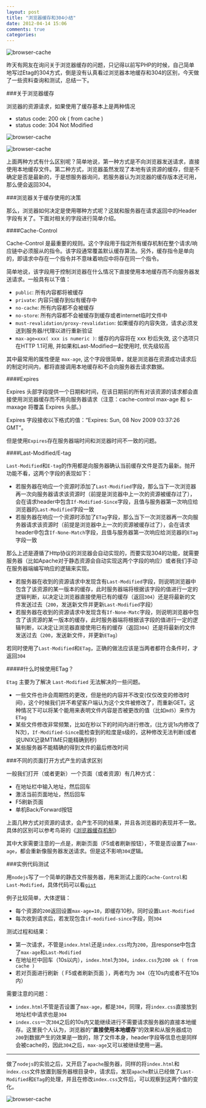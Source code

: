 ```yaml
---
layout: post
title: "浏览器缓存和304小结"
date: 2012-04-14 15:06
comments: true
categories: 
---
```


![browser-cache](/images/posts/browser-cache304.png)

昨天有网友在询问关于浏览器缓存的问题，只记得以前写PHP的时候，自己简单地写过Etag的304方式，倒是没有认真看过浏览器本地缓存和304的区别，今天做了一些资料查询和测试，总结一下。

<!--more-->

###关于浏览器缓存

浏览器的资源请求，如果使用了缓存基本上是两种情况

* status code: 200 ok ( from cache )
* status code: 304 Not Modified

![browser-cache](/images/posts/browser-cache304-200.png)

![browser-cache](/images/posts/browser-cache304-304.png)


上面两种方式有什么区别呢？简单地说，第一种方式是不向浏览器发送请求，直接使用本地缓存文件。第二种方式，浏览器虽然发现了本地有该资源的缓存，但是不确定是否是最新的，于是想服务器询问，若服务器认为浏览器的缓存版本还可用，那么便会返回304。

###浏览器关于缓存使用的决策

那么，浏览器如何决定是使用哪种方式呢？这就和服务器在请求返回中的Header字段有关了。下面对相关的字段进行简单介绍。

####Cache-Control

Cache-Control 是最重要的规则。这个字段用于指定所有缓存机制在整个请求/响应链中必须服从的指令。该字段通常覆盖默认缓存算法。另外，缓存指令是单向的，即请求中存在一个指令并不意味着响应中将存在同一个指令。

简单地说，该字段用于控制浏览器在什么情况下直接使用本地缓存而不向服务器发送请求。一般具有以下值：

* `public`: 所有内容都将被缓存
* `private`: 内容只缓存到似有缓存中
* `no-cache`: 所有内容都不会被缓存
* `no-store`: 所有内容都不会被缓存到缓存或者internet临时文件中
* `must-revalidation/proxy-revalidation`: 如果缓存的内容失效，请求必须发送到服务器/代理以进行重新验证
* `max-age=xxx( xxx is numeric )`: 缓存的内容将在 xxx 秒后失效, 这个选项只在HTTP 1.1可用, 并如果和Last-Modified一起使用时, 优先级较高

其中最常用的属性便是 `max-age`, 这个字段很简单，就是浏览器在资源成功请求后的制定时间内，都将直接调用本地缓存和不会向服务器去请求数据。

####Expires

Expires 头部字段提供一个日期和时间，在该日期前的所有对该资源的请求都会直接使用浏览器缓存而不用向服务器请求（注意：cache-control max-age 和 s-maxage 将覆盖 Expires 头部。）

Expires 字段接收以下格式的值：“Expires: Sun, 08 Nov 2009 03:37:26 GMT”。

但是使用`Expires`存在服务器端时间和浏览器时间不一致的问题。

####Last-Modified/E-tag

`Last-Modified`和`E-tag`的作用都是向服务器确认当前缓存文件是否为最新。抛开功能不看，这两个字段的表现如下：

* 若服务器在响应一个资源时添加了`Last-Modified`字段，那么当下一次浏览器再一次向服务器请求该资源时（前提是浏览器中上一次的资源被缓存过了），会在请求header中包含`If-Modified-Since`字段，且值与服务器第一次响应给浏览器的`Last-Modified`字段一致
* 若服务器在响应一个资源时添加了`ETag`字段，那么当下一次浏览器再一次向服务器请求该资源时（前提是浏览器中上一次的资源被缓存过了），会在请求header中包含`If-None-Match`字段，且值与服务器第一次响应给浏览器的`ETag`字段一致

那么上述是遵循了Http协议的浏览器会自动实现的，而要实现304的功能，就需要服务器（比如Apache对于静态资源会自动实现这两个字段的响应）或者我们手动在服务器端编写响应的逻辑来实现。

* 若服务器在收到的资源请求中发现含有`Last-Modified`字段，则说明浏览器中包含了该资源的某一版本的缓存，此时服务器端将根据该字段的值进行一定的逻辑判断，以决定让浏览器直接使用已有的缓存（返回`304`）还是将最新的文件发送过去（`200`，发送新文件并更新`Last-Modified`字段）
* 若服务器在收到的资源请求中发现含有`If-None-Matc`字段，则说明浏览器中包含了该资源的某一版本的缓存，此时服务器端将根据该字段的值进行一定的逻辑判断，以决定让浏览器直接使用已有的缓存（返回`304`）还是将最新的文件发送过去（`200`，发送新文件，并更新`ETag`）

若同时使用了`Last-Modified`和`ETag`，正确的做法应该是当两者都符合条件时，才返回`304`

#####什么时候使用ETag？

`Etag` 主要为了解决 `Last-Modified` 无法解决的一些问题。

* 一些文件也许会周期性的更改，但是他的内容并不改变(仅仅改变的修改时间)，这个时候我们并不希望客户端认为这个文件被修改了，而重新GET。这种情况下可以将某个能用来表明文件内容是否被更改的值（比如`md5`）来作为`ETag`
* 某些文件修改非常频繁，比如在秒以下的时间内进行修改，(比方说1s内修改了N次)，`If-Modified-Since`能检查到的粒度是s级的，这种修改无法判断(或者说UNIX记录MTIME只能精确到秒)
* 某些服务器不能精确的得到文件的最后修改时间



###不同的页面打开方式产生的请求区别

一般我们打开（或者更新）一个页面（或者资源）有几种方式：

* 在地址栏中输入地址，然后回车
* 激活当前页面地址，然后回车
* F5刷新页面
* 单机Back/Forward按钮

上面几种方式对资源的请求，会产生不同的结果，并且各浏览器的表现并不一致。具体的区别可以参考鸟哥的《[浏览器缓存机制](http://www.laruence.com/2010/03/05/1332.html?cp=2#comment-6618)》

其中大家需要注意的一点是，刷新页面（F5或者刷新按钮），不管是否设置了`max-age`，都会重新像服务器发送请求。但是这不影响`304`逻辑。


###实例代码测试

用`nodejs`写了一个简单的静态文件服务器，用来测试上面的`Cache-Control`和`Last-Modified`，具体代码可以看[`gist`](https://gist.github.com/2382491) 

例子比较简单，大体逻辑：

* 每个资源的`200`返回设置`max-age=10`，即缓存10秒。同时设置`Last-Modified`
* 每次收到请求后，若发现包含`if-modified-since`字段，则`304`

测试过程和结果：

* 第一次请求，不管是`index.html`还是`index.css`均为`200`，且response中包含了`max-age`和`Last-Modified`
* 在地址栏中回车（10s以内），`index.html`为`304`，`index.css`为`200 ok ( from cache )`
* 若对页面进行刷新（ F5或者刷新页面 ），两者均为 `304`（在10s内或者不在10s内）

需要注意的问题：

* `index.html`不管是否设置了`max-age`，都是`304`，同理，将`index.css`直接放到地址栏中请求也是`304`
* `index.css`一次`304`之后的10s内又能继续进行不需要请求服务器的直接本地缓存。这里我个人认为，浏览器的“**直接使用本地缓存**“的效果和从服务器成功`200`到数据产生的效果是一致的，除了文件本身，header字段等信息也是同样会被cache的，因此`304`之后，`max-age`又可以被继续使用一遍。

------


做了`nodejs`的实验之后，又开启了`apache`服务器，同样的将`index.html`和i`ndex.css`文件放置到服务器根目录中，请求后，发现`apache`默认已经做了`Last-Modified`和`ETag`的处理，并且在修改`index.css`文件后，可以观察到这两个值的变化。

![browser-cache](/images/posts/browser-cache304-apache.png)







